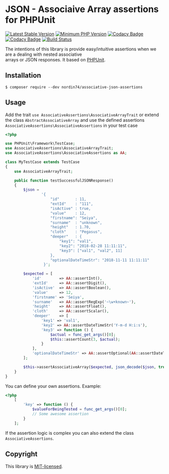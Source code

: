 # JSON - Associaive Array assertions for PHPUnit
[![Latest Stable Version](https://img.shields.io/packagist/v/nordin74/associative-json-assertions.svg)](https://packagist.org/packages/nordin74/associative-json-assertions)
[![Minimum PHP Version](https://img.shields.io/badge/php-%3E%3D%207.1-8892BF.svg?style=flat-square)](https://php.net/)
[![Codacy Badge](https://app.codacy.com/project/badge/Grade/aa6cf0cfef614ea5a6231117f68ad725)](https://www.codacy.com/gh/nordin74/associative-json-assertions/dashboard?utm_source=github.com&amp;utm_medium=referral&amp;utm_content=nordin74/associative-json-assertions&amp;utm_campaign=Badge_Grade)
[![Codacy Badge](https://app.codacy.com/project/badge/Coverage/aa6cf0cfef614ea5a6231117f68ad725)](https://www.codacy.com/gh/nordin74/associative-json-assertions/dashboard?utm_source=github.com&utm_medium=referral&utm_content=nordin74/associative-json-assertions&utm_campaign=Badge_Coverage)
[![Build Status](https://travis-ci.org/nordin74/associative-json-assertions.svg?branch=master)](https://travis-ci.org/nordin74/associative-json-assertions)

The intentions of this library is provide easy/intuitive assertions when we are a dealing with nested associative     
arrays or JSON responses. It based on [PHPUnit](https://phpunit.de/).

## Installation
    $ composer require --dev nordin74/associative-json-assertions

## Usage
Add the trait `use AssociativeAssertions\AssociativeArrayTrait` or extend the class `AbstractAssociativeArray` and 
use the defined assertions `AssociativeAssertions\AssociativeAssertions` in your test case
```php
<?php

use PHPUnit\Framework\TestCase;
use AssociativeAssertions\AssociativeArrayTrait;
use AssociativeAssertions\AssociativeAssertions as AA;

class MyTestCase extends TestCase
{
    use AssociativeArrayTrait;

    public function testSuccessfulJSONResponse()
    {
        $json =
                '{
                    "id"       : 11,
                    "extId"    : "111",
                    "isActive" : true,
                    "value"    : 12,
                    "firstname": "Seiya",
                    "surname"  : "unknown",
                    "height"   : 1.70,
                    "cloth"    : "Pegasus",
                    "deeper"   : {
                        "key1": "val1",
                        "key2": "2018-02-28 11:11:11",
                        "key3": ["val1", "val2", 11]
                    },
                    "optionalDateTimeStr": "2018-11-11 11:11:11"
                 }';

        $expected = [
            'id'        => AA::assertInt(),
            'extId'     => AA::assertDigit(),
            'isActive'  => AA::assertBoolean(),
            'value'     => 12,
            'firstname' => 'Seiya',
            'surname'   => AA::assertRegExp('~\w+known~'),
            'height'    => AA::assertFloat(),
            'cloth'     => AA::assertScalar(),
            'deeper'    => [
                'key1' => 'val1',
                'key2' => AA::assertDateTimeStr('Y-m-d H:i:s'),
                'key3' => function () {
                    $actual = func_get_args()[0];
                    $this::assertCount(3, $actual);
                }
            ],
            'optionalDateTimeStr' => AA::assertOptional(AA::assertDateTimeStr('Y-m-d H:i:s'))
        ];

        $this->assertAssociativeArray($expected, json_decode($json, true));
    }
}
```

You can define your own assertions. Example: 
```php
<?php
    [
        'key' => function () {
            $valueForBeingTested = func_get_args()[0];
            // Some awesome assertion
        }
    ];
```
If the assertion logic is complex you can also extend the class `AssociativeAssertions`.

## Copyright
This library is [MIT-licensed](LICENSE.txt).